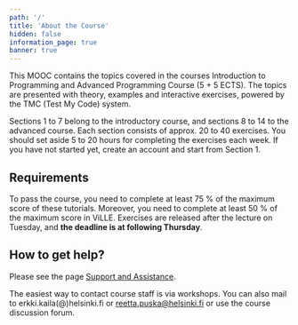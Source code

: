 ```yaml
---
path: '/'
title: 'About the Course'
hidden: false
information_page: true
banner: true
---
```


This MOOC contains the topics covered in the courses Introduction to
Programming and Advanced Programming Course (5 + 5 ECTS). The topics
are presented with theory, examples and interactive exercises, powered
by the TMC (Test My Code) system.

Sections 1 to 7 belong to the introductory course, and sections 8 to
14 to the advanced course. Each section consists of approx. 20 to 40
exercises. You should set aside 5 to 20 hours for completing the
exercises each week. If you have not started yet, create an account
and start from Section 1.

## Requirements

To pass the course, you need to complete at least 75 % of the
maximum score of these tutorials. Moreover, you need to complete at least
50 % of the maximum score in ViLLE. Exercises are released after the
lecture on Tuesday, and **the deadline is at following Thursday**.

## How to get help?

Please see the page [Support and Assistance](/support-and-assistance).

The easiest way to contact course staff is via workshops. You can also
mail to erkki.kaila(@)helsinki.fi or reetta.puska@helsinki.fi or use
the course discussion forum.

